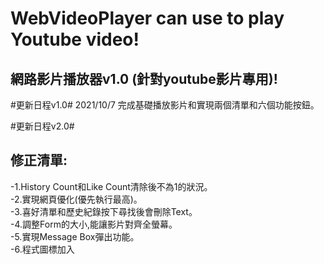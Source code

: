 # WebVideoPlayer can use to play Youtube video!
## 網路影片播放器v1.0 (針對youtube影片專用)!

#更新日程v1.0# 2021/10/7
完成基礎播放影片和實現兩個清單和六個功能按鈕。

#更新日程v2.0#
## 修正清單:
-1.History Count和Like Count清除後不為1的狀況。  
-2.實現網頁優化(優先執行最高)。  
-3.喜好清單和歷史紀錄按下尋找後會刪除Text。  
-4.調整Form的大小,能讓影片對齊全螢幕。  
-5.實現Message Box彈出功能。  
-6.程式圖標加入  

